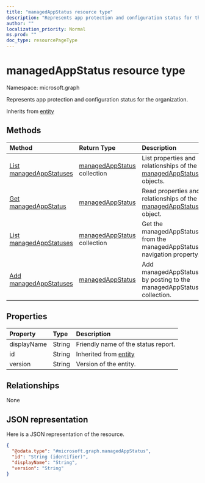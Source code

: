 ```yaml
---
title: "managedAppStatus resource type"
description: "Represents app protection and configuration status for the organization."
author: ""
localization_priority: Normal
ms.prod: ""
doc_type: resourcePageType
---
```


# managedAppStatus resource type


Namespace: microsoft.graph

Represents app protection and configuration status for the organization.


Inherits from [entity](../resources/entity.md)

## Methods
|Method|Return Type|Description|
|:---|:---|:---|
|[List managedAppStatuses](../api/managedappstatus-list.md)|[managedAppStatus](../resources/managedappstatus.md) collection|List properties and relationships of the [managedAppStatus](../resources/managedappstatus.md) objects.|
|[Get managedAppStatus](../api/managedappstatus-get.md)|[managedAppStatus](../resources/managedappstatus.md)|Read properties and relationships of the [managedAppStatus](../resources/managedappstatus.md) object.|
|[List managedAppStatuses](../api/deviceappmanagement-list-managedappstatuses.md)|[managedAppStatus](../resources/managedappstatus.md) collection|Get the managedAppStatuses from the managedAppStatuses navigation property.|
|[Add managedAppStatuses](../api/deviceappmanagement-post-managedappstatuses.md)|[managedAppStatus](../resources/managedappstatus.md)|Add managedAppStatuses by posting to the managedAppStatuses collection.|

## Properties
|Property|Type|Description|
|:---|:---|:---|
|displayName|String|Friendly name of the status report.|
|id|String| Inherited from [entity](../resources/entity.md)|
|version|String|Version of the entity.|

## Relationships
None

## JSON representation
Here is a JSON representation of the resource.
<!-- {
  "blockType": "resource",
  "keyProperty": "id",
  "@odata.type": "microsoft.graph.managedAppStatus",
  "baseType": "microsoft.graph.entity",
  "openType": false
}
-->
``` json
{
  "@odata.type": "#microsoft.graph.managedAppStatus",
  "id": "String (identifier)",
  "displayName": "String",
  "version": "String"
}
```

